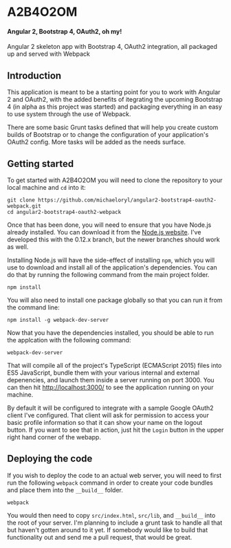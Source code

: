 # A2B4O2OM
#### Angular 2, Bootstrap 4, OAuth2, oh my!
Angular 2 skeleton app with Bootstrap 4, OAuth2 integration, all packaged up and served with Webpack

## Introduction

This application is meant to be a starting point for you to work with Angular 2 and OAuth2, with the added benefits of itegrating the upcoming Bootstrap 4 (in alpha as this project was started) and packaging everything in an easy to use system through the use of Webpack.

There are some basic Grunt tasks defined that will help you create custom builds of Bootstrap or to change the configuration of your application's OAuth2 config. More tasks will be added as the needs surface.

## Getting started

To get started with A2B4O2OM you will need to clone the repository to your local machine and `cd` into it:

    git clone https://github.com/michaeloryl/angular2-bootstrap4-oauth2-webpack.git
    cd angular2-bootstrap4-oauth2-webpack

Once that has been done, you will need to ensure that you have Node.js already installed.  You can download it from the [Node.js website](https://nodejs.org/en/download/).  I've developed this with the 0.12.x branch, but the newer branches should work as well.

Installing Node.js will have the side-effect of installing `npm`, which you will use to download and install all of the application's dependencies.  You can do that by running the following command from the main project folder.

```
npm install
```

You will also need to install one package globally so that you can run it from the command line:

```
npm install -g webpack-dev-server
```

Now that you have the dependencies installed, you should be able to run the applcation with the following command:

```
webpack-dev-server
````

That will compile all of the project's TypeScript (ECMAScript 2015) files into ES5 JavaScript, bundle them with your various internal and external depenencies, and launch them inside a server running on port 3000.  You can then hit [http://localhost:3000/](http://localhost:3000/) to see the application running on your machine.

By default it will be configured to integrate with a sample Google OAuth2 client I've configured.  That client will ask for permission to access your basic profile information so that it can show your name on the logout button.  If you want to see that in action, just hit the `Login` button in the upper right hand corner of the webapp.

## Deploying the code

If you wish to deploy the code to an actual web server, you will need to first run the following `webpack` command in order to create your code bundles and place them into the `__build__` folder.

```
webpack
```

You would then need to copy `src/index.html`, `src/lib`, and `__build__` into the root of your server.  I'm planning to include a grunt task to handle all that but haven't gotten around to it yet.  If somebody would like to build that functionality out and send me a pull request, that would be great.
